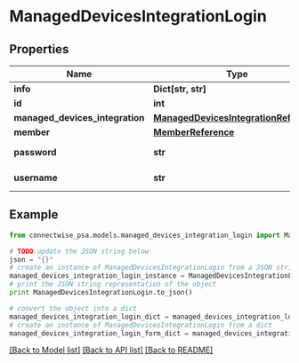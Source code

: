 # ManagedDevicesIntegrationLogin


## Properties
Name | Type | Description | Notes
------------ | ------------- | ------------- | -------------
**info** | **Dict[str, str]** |  | [optional] 
**id** | **int** |  | [optional] 
**managed_devices_integration** | [**ManagedDevicesIntegrationReference**](ManagedDevicesIntegrationReference.md) |  | [optional] 
**member** | [**MemberReference**](MemberReference.md) |  | [optional] 
**password** | **str** |  Max length: 50; | [optional] 
**username** | **str** |  Max length: 50; | 

## Example

```python
from connectwise_psa.models.managed_devices_integration_login import ManagedDevicesIntegrationLogin

# TODO update the JSON string below
json = "{}"
# create an instance of ManagedDevicesIntegrationLogin from a JSON string
managed_devices_integration_login_instance = ManagedDevicesIntegrationLogin.from_json(json)
# print the JSON string representation of the object
print ManagedDevicesIntegrationLogin.to_json()

# convert the object into a dict
managed_devices_integration_login_dict = managed_devices_integration_login_instance.to_dict()
# create an instance of ManagedDevicesIntegrationLogin from a dict
managed_devices_integration_login_form_dict = managed_devices_integration_login.from_dict(managed_devices_integration_login_dict)
```
[[Back to Model list]](../README.md#documentation-for-models) [[Back to API list]](../README.md#documentation-for-api-endpoints) [[Back to README]](../README.md)


